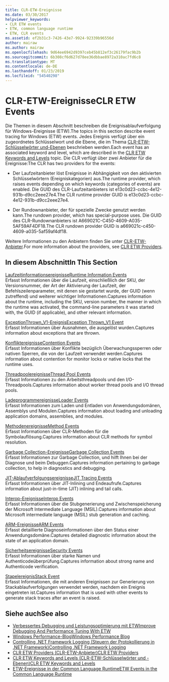 ```yaml
---
title: CLR-ETW-Ereignisse
ms.date: 03/30/2017
helpviewer_keywords:
- CLR ETW events
- ETW, common language runtime
- ETW, CLR events
ms.assetid: ef2b31c3-7426-43e7-9924-92339b96556d
author: mairaw
ms.author: mairaw
ms.openlocfilehash: 9d64ee6942d9397ceb45b812ef3c26179fac9b2b
ms.sourcegitcommit: 6b308cf6d627d78ee36dbbae8972a310ac7fd6c8
ms.translationtype: MT
ms.contentlocale: de-DE
ms.lasthandoff: 01/23/2019
ms.locfileid: "54540298"
---
```

# <a name="clr-etw-events"></a><span data-ttu-id="c0c70-102">CLR-ETW-Ereignisse</span><span class="sxs-lookup"><span data-stu-id="c0c70-102">CLR ETW Events</span></span>
<span data-ttu-id="c0c70-103">Die Themen in diesem Abschnitt beschreiben die Ereignisablaufverfolgung für Windows-Ereignisse (ETW).</span><span class="sxs-lookup"><span data-stu-id="c0c70-103">The topics in this section describe event tracing for Windows (ETW) events.</span></span> <span data-ttu-id="c0c70-104">Jedes Ereignis verfügt über ein zugeordnetes Schlüsselwort und die Ebene, die im Thema [CLR-ETW-Schlüsselwörter und-Ebenen](../../../docs/framework/performance/clr-etw-keywords-and-levels.md) beschrieben werden.</span><span class="sxs-lookup"><span data-stu-id="c0c70-104">Each event has an associated keyword and level, which are described in the [CLR ETW Keywords and Levels](../../../docs/framework/performance/clr-etw-keywords-and-levels.md) topic.</span></span> <span data-ttu-id="c0c70-105">Die CLR verfügt über zwei Anbieter für die Ereignisse:</span><span class="sxs-lookup"><span data-stu-id="c0c70-105">The CLR has two providers for the events:</span></span>  
  
-   <span data-ttu-id="c0c70-106">Der Laufzeitanbieter löst Ereignisse in Abhängigkeit von den aktivierten Schlüsselwörtern (Ereigniskategorien) aus.</span><span class="sxs-lookup"><span data-stu-id="c0c70-106">The runtime provider, which raises events depending on which keywords (categories of events) are enabled.</span></span> <span data-ttu-id="c0c70-107">Die GUID des CLR-Laufzeitanbieters ist e13c0d23-ccbc-4e12-931b-d9cc2eee27e4.</span><span class="sxs-lookup"><span data-stu-id="c0c70-107">The CLR runtime provider GUID is e13c0d23-ccbc-4e12-931b-d9cc2eee27e4.</span></span>  
  
-   <span data-ttu-id="c0c70-108">Der Rundownanbieter, der für spezielle Zwecke genutzt werden kann.</span><span class="sxs-lookup"><span data-stu-id="c0c70-108">The rundown provider, which has special-purpose uses.</span></span> <span data-ttu-id="c0c70-109">Die GUID des CLR-Rundownanbieters ist A669021C-C450-4609-A035-5AF59AF4DF18.</span><span class="sxs-lookup"><span data-stu-id="c0c70-109">The CLR rundown provider GUID is a669021c-c450-4609-a035-5af59af4df18.</span></span>  
  
 <span data-ttu-id="c0c70-110">Weitere Informationen zu den Anbietern finden Sie unter [CLR-ETW-Anbieter](../../../docs/framework/performance/clr-etw-providers.md).</span><span class="sxs-lookup"><span data-stu-id="c0c70-110">For more information about the providers, see [CLR ETW Providers](../../../docs/framework/performance/clr-etw-providers.md).</span></span>  
  
## <a name="in-this-section"></a><span data-ttu-id="c0c70-111">In diesem Abschnitt</span><span class="sxs-lookup"><span data-stu-id="c0c70-111">In This Section</span></span>  
 [<span data-ttu-id="c0c70-112">Laufzeitinformationsereignisse</span><span class="sxs-lookup"><span data-stu-id="c0c70-112">Runtime Information Events</span></span>](../../../docs/framework/performance/runtime-information-etw-events.md)  
 <span data-ttu-id="c0c70-113">Erfasst Informationen über die Laufzeit, einschließlich der SKU, der Versionsnummer, der Art der Aktivierung der Laufzeit, der Befehlszeilenparameter, mit denen sie gestartet wurde, der GUID (wenn zutreffend) und weiterer wichtiger Informationen.</span><span class="sxs-lookup"><span data-stu-id="c0c70-113">Captures information about the runtime, including the SKU, version number, the manner in which the runtime was activated, the command-line parameters it was started with, the GUID (if applicable), and other relevant information.</span></span>  
  
 [<span data-ttu-id="c0c70-114">ExceptionThrown_V1-Ereignis</span><span class="sxs-lookup"><span data-stu-id="c0c70-114">Exception Thrown_V1 Event</span></span>](../../../docs/framework/performance/exception-thrown-v1-etw-event.md)  
 <span data-ttu-id="c0c70-115">Erfasst Informationen über Ausnahmen, die ausgelöst wurden.</span><span class="sxs-lookup"><span data-stu-id="c0c70-115">Captures information about exceptions that are thrown.</span></span>  
  
 [<span data-ttu-id="c0c70-116">Konfliktereignisse</span><span class="sxs-lookup"><span data-stu-id="c0c70-116">Contention Events</span></span>](../../../docs/framework/performance/contention-etw-events.md)  
 <span data-ttu-id="c0c70-117">Erfasst Informationen über Konflikte bezüglich Überwachungssperren oder nativen Sperren, die von der Laufzeit verwendet werden.</span><span class="sxs-lookup"><span data-stu-id="c0c70-117">Captures information about contention for monitor locks or native locks that the runtime uses.</span></span>  
  
 [<span data-ttu-id="c0c70-118">Threadpoolereignisse</span><span class="sxs-lookup"><span data-stu-id="c0c70-118">Thread Pool Events</span></span>](../../../docs/framework/performance/thread-pool-etw-events.md)  
 <span data-ttu-id="c0c70-119">Erfasst Informationen zu den Arbeitsthreadpools und den I/O-Threadpools.</span><span class="sxs-lookup"><span data-stu-id="c0c70-119">Captures information about worker thread pools and I/O thread pools.</span></span>  
  
 [<span data-ttu-id="c0c70-120">Ladeprogrammereignisse</span><span class="sxs-lookup"><span data-stu-id="c0c70-120">Loader Events</span></span>](../../../docs/framework/performance/loader-etw-events.md)  
 <span data-ttu-id="c0c70-121">Erfasst Informationen zum Laden und Entladen von Anwendungsdomänen, Assemblys und Modulen.</span><span class="sxs-lookup"><span data-stu-id="c0c70-121">Captures information about loading and unloading application domains, assemblies, and modules.</span></span>  
  
 [<span data-ttu-id="c0c70-122">Methodenereignisse</span><span class="sxs-lookup"><span data-stu-id="c0c70-122">Method Events</span></span>](../../../docs/framework/performance/method-etw-events.md)  
 <span data-ttu-id="c0c70-123">Erfasst Informationen über CLR-Methoden für die Symbolauflösung.</span><span class="sxs-lookup"><span data-stu-id="c0c70-123">Captures information about CLR methods for symbol resolution.</span></span>  
  
 [<span data-ttu-id="c0c70-124">Garbage Collection-Ereignisse</span><span class="sxs-lookup"><span data-stu-id="c0c70-124">Garbage Collection Events</span></span>](../../../docs/framework/performance/garbage-collection-etw-events.md)  
 <span data-ttu-id="c0c70-125">Erfasst Informationen zur Garbage Collection, und hilft Ihnen bei der Diagnose und beim Debuggen.</span><span class="sxs-lookup"><span data-stu-id="c0c70-125">Captures information pertaining to garbage collection, to help in diagnostics and debugging.</span></span>  
  
 [<span data-ttu-id="c0c70-126">JIT-Ablaufverfolgungsereignisse</span><span class="sxs-lookup"><span data-stu-id="c0c70-126">JIT Tracing Events</span></span>](../../../docs/framework/performance/jit-tracing-etw-events.md)  
 <span data-ttu-id="c0c70-127">Erfasst Informationen über JIT-Inlining und Endeaufrufe.</span><span class="sxs-lookup"><span data-stu-id="c0c70-127">Captures information about just-in-time (JIT) inlining and tail calls.</span></span>  
  
 [<span data-ttu-id="c0c70-128">Interop-Ereignisse</span><span class="sxs-lookup"><span data-stu-id="c0c70-128">Interop Events</span></span>](../../../docs/framework/performance/interop-etw-events.md)  
 <span data-ttu-id="c0c70-129">Erfasst Informationen über die Stubgenerierung und Zwischenspeicherung der Microsoft Intermediate Language (MSIL).</span><span class="sxs-lookup"><span data-stu-id="c0c70-129">Captures information about Microsoft intermediate language (MSIL) stub generation and caching.</span></span>  
  
 [<span data-ttu-id="c0c70-130">ARM-Ereignisse</span><span class="sxs-lookup"><span data-stu-id="c0c70-130">ARM Events</span></span>](../../../docs/framework/performance/application-domain-resource-monitoring-arm-etw-events.md)  
 <span data-ttu-id="c0c70-131">Erfasst detaillierte Diagnoseinformationen über den Status einer Anwendungsdomäne.</span><span class="sxs-lookup"><span data-stu-id="c0c70-131">Captures detailed diagnostic information about the state of an application domain.</span></span>  
  
 [<span data-ttu-id="c0c70-132">Sicherheitsereignisse</span><span class="sxs-lookup"><span data-stu-id="c0c70-132">Security Events</span></span>](../../../docs/framework/performance/security-etw-events.md)  
 <span data-ttu-id="c0c70-133">Erfasst Informationen über starke Namen und Authenticodeüberprüfung.</span><span class="sxs-lookup"><span data-stu-id="c0c70-133">Captures information about strong name and Authenticode verification.</span></span>  
  
 [<span data-ttu-id="c0c70-134">Stapelereignis</span><span class="sxs-lookup"><span data-stu-id="c0c70-134">Stack Event</span></span>](../../../docs/framework/performance/stack-etw-event.md)  
 <span data-ttu-id="c0c70-135">Erfasst Informationen, die mit anderen Ereignissen zur Generierung von Stackablaufverfolgungen verwendet werden, nachdem ein Ereignis eingetreten ist.</span><span class="sxs-lookup"><span data-stu-id="c0c70-135">Captures information that is used with other events to generate stack traces after an event is raised.</span></span>  
  
## <a name="see-also"></a><span data-ttu-id="c0c70-136">Siehe auch</span><span class="sxs-lookup"><span data-stu-id="c0c70-136">See also</span></span>
- [<span data-ttu-id="c0c70-137">Verbessertes Debugging und Leistungsoptimierung mit ETW</span><span class="sxs-lookup"><span data-stu-id="c0c70-137">Improve Debugging And Performance Tuning With ETW</span></span>](https://go.microsoft.com/fwlink/?LinkId=179696)
- [<span data-ttu-id="c0c70-138">Windows Performance-Blog</span><span class="sxs-lookup"><span data-stu-id="c0c70-138">Windows Performance Blog</span></span>](https://go.microsoft.com/fwlink/?LinkId=179509)
- [<span data-ttu-id="c0c70-139">Controlling .NET Framework Logging (Steuern der Protokollierung in .NET Framework)</span><span class="sxs-lookup"><span data-stu-id="c0c70-139">Controlling .NET Framework Logging</span></span>](../../../docs/framework/performance/controlling-logging.md)
- [<span data-ttu-id="c0c70-140">CLR ETW Providers (CLR-ETW-Anbieter)</span><span class="sxs-lookup"><span data-stu-id="c0c70-140">CLR ETW Providers</span></span>](../../../docs/framework/performance/clr-etw-providers.md)
- [<span data-ttu-id="c0c70-141">CLR ETW Keywords and Levels (CLR-ETW-Schlüsselwörter und -Ebenen)</span><span class="sxs-lookup"><span data-stu-id="c0c70-141">CLR ETW Keywords and Levels</span></span>](../../../docs/framework/performance/clr-etw-keywords-and-levels.md)
- [<span data-ttu-id="c0c70-142">ETW-Ereignisse in der Common Language Runtime</span><span class="sxs-lookup"><span data-stu-id="c0c70-142">ETW Events in the Common Language Runtime</span></span>](../../../docs/framework/performance/etw-events-in-the-common-language-runtime.md)
